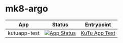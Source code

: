 # mk8-argo

|App|Status|Entrypoint|
|---|------|----------|
|kutuapp-test|[![App Status](https://argo.interpolar.ch:8443/api/badge?name=kutuapp&revision=true)](https://argo.interpolar.ch:8443/applications/kutuapp)|[KuTu App Test](https://kutuapp-test.interpolar.ch:8443/)|
